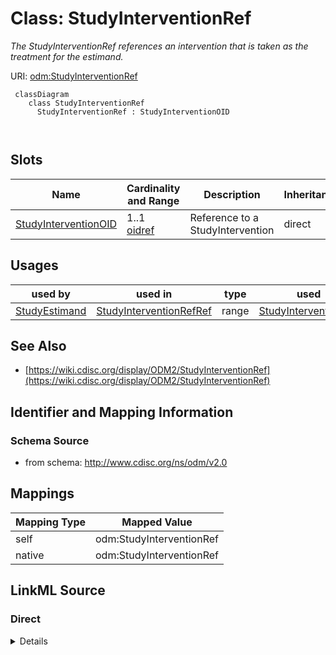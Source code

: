 # Class: StudyInterventionRef


_The StudyInterventionRef references an intervention that is taken as the treatment for the estimand._





URI: [odm:StudyInterventionRef](http://www.cdisc.org/ns/odm/v2.0/StudyInterventionRef)



```mermaid
 classDiagram
    class StudyInterventionRef
      StudyInterventionRef : StudyInterventionOID
        
      
```




<!-- no inheritance hierarchy -->


## Slots

| Name | Cardinality and Range | Description | Inheritance |
| ---  | --- | --- | --- |
| [StudyInterventionOID](StudyInterventionOID.md) | 1..1 <br/> [oidref](oidref.md) | Reference to a StudyIntervention | direct |





## Usages

| used by | used in | type | used |
| ---  | --- | --- | --- |
| [StudyEstimand](StudyEstimand.md) | [StudyInterventionRefRef](StudyInterventionRefRef.md) | range | [StudyInterventionRef](StudyInterventionRef.md) |






## See Also

* [https://wiki.cdisc.org/display/ODM2/StudyInterventionRef](https://wiki.cdisc.org/display/ODM2/StudyInterventionRef)

## Identifier and Mapping Information







### Schema Source


* from schema: http://www.cdisc.org/ns/odm/v2.0





## Mappings

| Mapping Type | Mapped Value |
| ---  | ---  |
| self | odm:StudyInterventionRef |
| native | odm:StudyInterventionRef |





## LinkML Source

<!-- TODO: investigate https://stackoverflow.com/questions/37606292/how-to-create-tabbed-code-blocks-in-mkdocs-or-sphinx -->

### Direct

<details>
```yaml
name: StudyInterventionRef
description: The StudyInterventionRef references an intervention that is taken as
  the treatment for the estimand.
from_schema: http://www.cdisc.org/ns/odm/v2.0
see_also:
- https://wiki.cdisc.org/display/ODM2/StudyInterventionRef
slots:
- StudyInterventionOID
slot_usage:
  StudyInterventionOID:
    name: StudyInterventionOID
    description: Reference to a StudyIntervention
    comments:
    - 'Required

      range: oidref'
    domain_of:
    - StudyInterventionRef
    range: oidref
    required: true
class_uri: odm:StudyInterventionRef

```
</details>

### Induced

<details>
```yaml
name: StudyInterventionRef
description: The StudyInterventionRef references an intervention that is taken as
  the treatment for the estimand.
from_schema: http://www.cdisc.org/ns/odm/v2.0
see_also:
- https://wiki.cdisc.org/display/ODM2/StudyInterventionRef
slot_usage:
  StudyInterventionOID:
    name: StudyInterventionOID
    description: Reference to a StudyIntervention
    comments:
    - 'Required

      range: oidref'
    domain_of:
    - StudyInterventionRef
    range: oidref
    required: true
attributes:
  StudyInterventionOID:
    name: StudyInterventionOID
    description: Reference to a StudyIntervention
    comments:
    - 'Required

      range: oidref'
    from_schema: http://www.cdisc.org/ns/odm/v2.0
    rank: 1000
    alias: StudyInterventionOID
    owner: StudyInterventionRef
    domain_of:
    - StudyInterventionRef
    range: oidref
    required: true
class_uri: odm:StudyInterventionRef

```
</details>